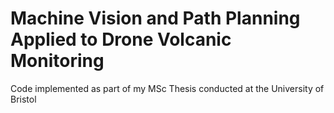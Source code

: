 # Machine Vision and Path Planning Applied to Drone Volcanic Monitoring

Code implemented as part of my MSc Thesis conducted at the University of Bristol
